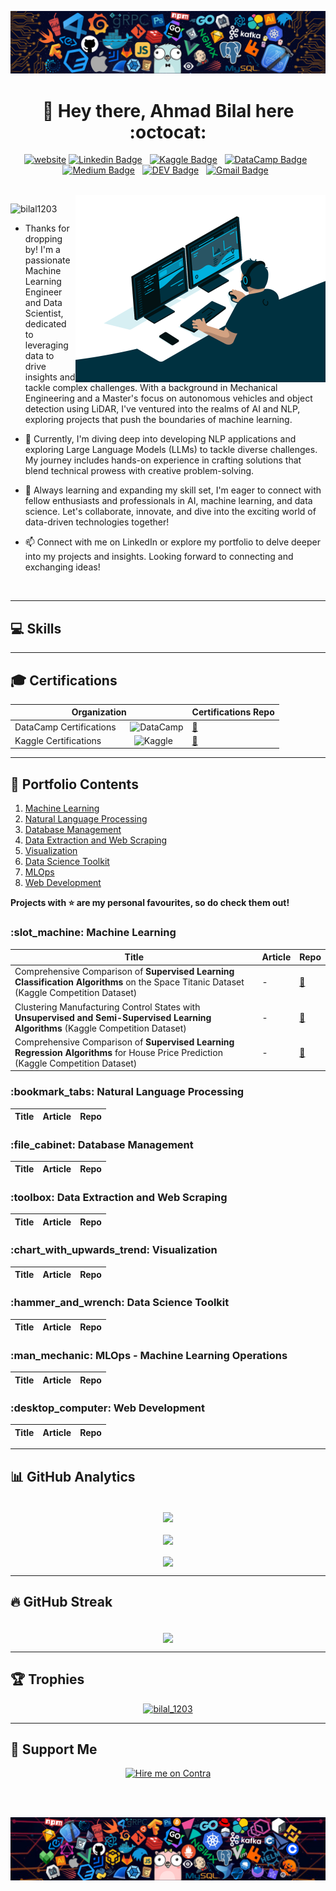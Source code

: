 [![MasterHead](assets/languages2.png)](https://bilal1203.github.io)
<h1 align="center">👋 Hey there, Ahmad Bilal here :octocat:</h1>

<div align="center">

[![website](https://img.shields.io/badge/website-000000?style=for-the-badge&logo=About.me&logoColor=white)](https://bilal1203.github.io) 
[![Linkedin Badge](https://img.shields.io/badge/LinkedIn-0077B5?style=for-the-badge&logo=linkedin&logoColor=white)](https://www.linkedin.com/in/ahmadbilal1203/)&nbsp;&nbsp;
[![Kaggle Badge](https://img.shields.io/badge/-Kaggle-23BFFF?style=for-the-badge&logo=Kaggle&logoColor=white)](https://www.kaggle.com/ahmadbilal1203)&nbsp;&nbsp;
[![DataCamp Badge](https://img.shields.io/badge/Datacamp-05192D?style=for-the-badge&logo=datacamp&logoColor=65FF8F)](https://www.datacamp.com/portfolio/ahmadbilalchohan)&nbsp;&nbsp;
[![Medium Badge](https://img.shields.io/badge/Medium-12100E?style=for-the-badge&logo=medium&logoColor=white)](https://medium.com/@ahmad.bilal.chohan)&nbsp;&nbsp;
[![DEV Badge](https://img.shields.io/badge/DEV-0A0A0A?style=for-the-badge&logo=dev.to&logoColor=white)](https://dev.to/bilal1203)&nbsp;&nbsp;
[![Gmail Badge](https://img.shields.io/badge/Gmail-D14836?style=for-the-badge&logo=gmail&logoColor=white&link=mailto:ahmad.bilal.chohan@gmail.com)](mailto:ahmad.bilal.chohan@gmail.com)&nbsp;&nbsp;

</div>

<br>
  
<img align="right" alt="Coding" widht="400" height="300" src="assets/data-scientist.gif" />

<p align="left"> 
  <img src="https://komarev.com/ghpvc/?username=bilal1203&label=Profile%20Views&color=295564&style=flat&abbreviated=true" alt="bilal1203" /> 
</p>

- Thanks for dropping by! I'm a passionate Machine Learning Engineer and Data Scientist, dedicated to leveraging data to drive insights and tackle complex challenges. With a background in Mechanical Engineering and a Master's focus on autonomous vehicles and object detection using LiDAR, I've ventured into the realms of AI and NLP, exploring projects that push the boundaries of machine learning.

- 🔭 Currently, I'm diving deep into developing NLP applications and exploring Large Language Models (LLMs) to tackle diverse challenges. My journey includes hands-on experience in crafting solutions that blend technical prowess with creative problem-solving.

- 🌱 Always learning and expanding my skill set, I'm eager to connect with fellow enthusiasts and professionals in AI, machine learning, and data science. Let's collaborate, innovate, and dive into the exciting world of data-driven technologies together!

- 📫 Connect with me on LinkedIn or explore my portfolio to delve deeper into my projects and insights. Looking forward to connecting and exchanging ideas!

<br>

----

<h2 align="left">💻 Skills</h2>

----

<h2 align="left">🎓 Certifications</h2>

| Organization | Certifications Repo |
| --- | --- |
| DataCamp Certifications  &nbsp;&nbsp;&nbsp;&nbsp; ![DataCamp](https://img.shields.io/badge/Datacamp-05192D?style=for-the-badge&logo=datacamp&logoColor=65FF8F) | [:link:](https://github.com) |
| Kaggle Certifications  &nbsp;&nbsp;&nbsp;&nbsp;&nbsp;&nbsp;&nbsp;&nbsp;&nbsp;&nbsp;&nbsp;&nbsp; ![Kaggle](https://img.shields.io/badge/-Kaggle-23BFFF?style=for-the-badge&logo=Kaggle&logoColor=white) | [:link:](https://github.com) |

----

<h2 align="left">📜 Portfolio Contents</h2>

1. [Machine Learning](#machine-learning)
2. [Natural Language Processing](#natural-language-processing)
3. [Database Management](#database)
4. [Data Extraction and Web Scraping](#data-extraction-and-web-scraping)
5. [Visualization](#visualization)
6. [Data Science Toolkit](#data-science-tools)
7. [MLOps](#mlops)
8. [Web Development](#web-development)

**Projects with :star: are my personal favourites, so do check them out!**

<a name="machine-learning"></a>
<h3 align="left">:slot_machine: Machine Learning</h3>

| Title | Article | Repo |
| --- | --- | --- |
| Comprehensive Comparison of **Supervised Learning Classification Algorithms** on the Space Titanic Dataset (Kaggle Competition Dataset) | - | [:link:](https://github.com/bilal1203/Supervised-Learning-Classification-Algorithms-Implementation) |
| Clustering Manufacturing Control States with **Unsupervised and Semi-Supervised Learning Algorithms** (Kaggle Competition Dataset) | - | [:link:](https://github.com/bilal1203/Unsupervised-Learning-Clustering-Challange) |
| Comprehensive Comparison of **Supervised Learning Regression Algorithms** for House Price Prediction (Kaggle Competition Dataset) | - | [:link:](https://github.com/bilal1203/Supervised-Learning-Regression-Algorithms-Implementation) |

<a name="natural-language-processing"></a>
<h3 align="left">:bookmark_tabs: Natural Language Processing</h3>

| Title | Article | Repo |
| --- | --- | --- |



<a name="database"></a>
<h3 align="left">:file_cabinet: Database Management</h3>

| Title | Article | Repo |
| --- | --- | --- |    


<a name="data-extraction-and-web-scraping"></a>
<h3 align="left">:toolbox: Data Extraction and Web Scraping</h3>

| Title | Article | Repo |
| --- | --- | --- |



<a name="visualization"></a>
<h3 align="left">:chart_with_upwards_trend: Visualization</h3>

| Title | Article | Repo |
| --- | --- | --- |



<a name="data-science-tools"></a>
<h3 align="left">:hammer_and_wrench: Data Science Toolkit</h3>

| Title | Article | Repo |
| --- | --- | --- |



<a name="mlops"></a>
<h3 align="left">:man_mechanic: MLOps - Machine Learning Operations</h3>

| Title | Article | Repo |
| --- | --- | --- |


<a name="web-development"></a>
<h3 align="left">:desktop_computer: Web Development</h3>

| Title | Article | Repo |
| --- | --- | --- |


----

<h2 align="left">📊 GitHub Analytics</h2>

<br>

<div align="center">
  <img align="center" src="https://github-readme-stats.vercel.app/api?username=bilal1203&show_icons=true&theme=react&bg_color=003140" />
  <br><br>
  <img align="center" src="https://github-readme-stats.vercel.app/api/top-langs/?username=bilal1203&theme=react&bg_color=003140" />
  <br><br>
  <img align="center" src="https://github-readme-activity-graph.vercel.app/graph?username=bilal1203&theme=react&bg_color=003140" />
</div>

----

<h2 align="left">🔥 GitHub Streak</h2>

<br>

<div align="center">
  <img align="center" src="https://github-readme-streak-stats.herokuapp.com/?user=bilal1203&theme=react&background=003140&fire=ec9528&ring=ec9528&stroke=ec9528" />
</div>

<!--
![GitHub Stats](https://github-readme-stats.vercel.app/api?username=bilal1203&show_icons=true&theme=react&bg_color=003140)
![Top Languages](https://github-readme-stats.vercel.app/api/top-langs/?username=bilal1203&theme=react&bg_color=003140)
![GitHub Activity Graph](https://github-readme-activity-graph.vercel.app/graph?username=bilal1203&theme=react&bg_color=003140)
![GitHub Streak](https://github-readme-streak-stats.herokuapp.com/?user=bilal1203&theme=react&background=003140&fire=ec9528&ring=ec9528&stroke=ec9528)
-->
----

<h2 align="left">🏆 Trophies</h2>

<p align="center"> <a href="https://github.com/ryo-ma/github-profile-trophy"><img src="https://github-profile-trophy.vercel.app/?username=bilal1203&theme=algolia&no-frame=true&margin-h=15&margin-w=15&column=8" alt="bilal_1203" /></a> </p>

----

<h2 align="left">🍺 Support Me</h2>
<div align="center">
  <a href="https://contra.com/ahmadbilalchohan_rfq5nlgc"><img src="https://contra.com/static/embed/media/hiremeoncontra-dark.png" alt="Hire me on Contra" height="50" width="210" /></a>
</div>

<br><br>

<!--
----

<h2 align="left">👽 Visitors</h2>

Counting of visitors to this page in this section started from July 3, 2024

<img src="https://count.getloli.com/get/@bilal1203.github.readme?theme=moebooru" alt="Visitors" />

<br>
-->

[![MasterHead](assets/languages.png)](https://bilal1203.github.io)
